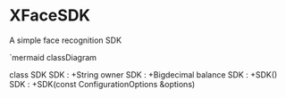 # XFaceSDK
A simple face recognition SDK

`mermaid
classDiagram
    
class SDK
    SDK : +String owner
    SDK : +Bigdecimal balance
    SDK : +SDK()
    SDK : +SDK(const ConfigurationOptions &options)
